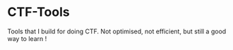 # CTF-Tools
Tools that I build for doing CTF. Not optimised, not efficient, but still a good way to learn !
